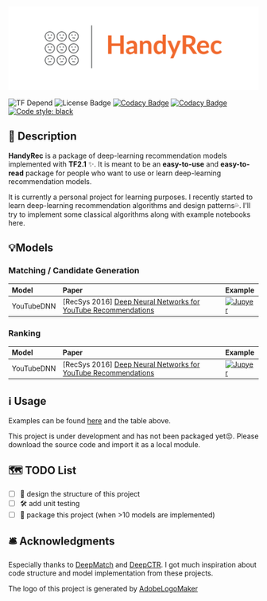 ![Logo](https://github.com/Wp-Zhang/HandyRec/blob/master/logo.png)

![TF Depend](https://img.shields.io/badge/TensorFlow-2.1-orange)
![License Badge](https://img.shields.io/badge/license-Apache%202-green)
[![Codacy Badge](https://app.codacy.com/project/badge/Grade/9e1122d78ad345acb7fa5d9c72b64d91)](https://www.codacy.com/gh/Wp-Zhang/HandyRec/dashboard?utm_source=github.com&amp;utm_medium=referral&amp;utm_content=Wp-Zhang/HandyRec&amp;utm_campaign=Badge_Grade)
[![Codacy Badge](https://app.codacy.com/project/badge/Coverage/9e1122d78ad345acb7fa5d9c72b64d91)](https://www.codacy.com/gh/Wp-Zhang/HandyRec/dashboard?utm_source=github.com&utm_medium=referral&utm_content=Wp-Zhang/HandyRec&utm_campaign=Badge_Coverage)
[![Code style: black](https://img.shields.io/badge/code%20style-black-000000.svg)](https://github.com/psf/black)

## 📝 Description

**HandyRec** is a package of deep-learning recommendation models implemented with **TF2.1** ✨. It is meant to be an **easy-to-use** and **easy-to-read** package for people who want to use or learn deep-learning recommendation models.

It is currently a personal project for learning purposes. I recently started to learn deep-learning recommendation algorithms and design patterns💦. I'll try to implement some classical algorithms along with example notebooks here.

## 💡Models

### Matching / Candidate Generation

| Model      | Paper                                                                                                                 | Example                                                                                                                                                    |
| :--------- | :-------------------------------------------------------------------------------------------------------------------- | :--------------------------------------------------------------------------------------------------------------------------------------------------------- |
| YouTubeDNN | \[RecSys 2016] [Deep Neural Networks for YouTube Recommendations](https://dl.acm.org/doi/pdf/10.1145/2959100.2959190) | [![Jupyer](https://img.shields.io/badge/Jupyter%20Notebook-grey?logo=jupyter)](https://github.com/Wp-Zhang/HandyRec/blob/master/examples/YouTubeDNN.ipynb) |

### Ranking

| Model      | Paper                                                                                                                 | Example                                                                                                                                                    |
| :--------- | :-------------------------------------------------------------------------------------------------------------------- | :--------------------------------------------------------------------------------------------------------------------------------------------------------- |
| YouTubeDNN | \[RecSys 2016] [Deep Neural Networks for YouTube Recommendations](https://dl.acm.org/doi/pdf/10.1145/2959100.2959190) | [![Jupyer](https://img.shields.io/badge/Jupyter%20Notebook-grey?logo=jupyter)](https://github.com/Wp-Zhang/HandyRec/blob/master/examples/YouTubeDNN.ipynb) |

## ℹ️ Usage

Examples can be found [here](https://github.com/Wp-Zhang/HandyRec/tree/master/examples) and the table above.

This project is under development and has not been packaged yet😣. Please download the source code and import it as a local module.

## 🗺️ TODO List

-   [ ] 🎨 design the structure of this project
-   [ ] 🛠️ add unit testing
-   [ ] 🚧 package this project (when >10 models are implemented)

## 🛎️ Acknowledgments

Especially thanks to [DeepMatch](https://github.com/shenweichen/DeepMatch) and [DeepCTR](https://github.com/shenweichen/DeepCTR). I got much inspiration about code structure and model implementation from these projects.

The logo of this project is generated by [AdobeLogoMaker](https://www.adobe.com/express/create/logo)
